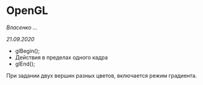 # OpenGL

*Власенко ...*

*21.09.2020*



- glBegin();
- Действия в пределах одного кадра
- glEnd();

При задании двух вершин разных цветов, включается режим градиента.


